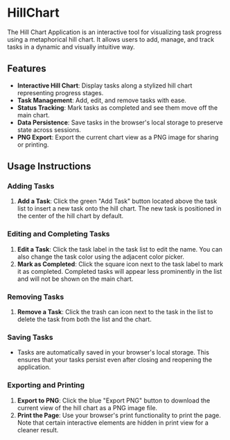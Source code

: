 # HillChart

The Hill Chart Application is an interactive tool for visualizing task progress using a metaphorical hill chart. It allows users to add, manage, and track tasks in a dynamic and visually intuitive way.

## Features

- **Interactive Hill Chart**: Display tasks along a stylized hill chart representing progress stages.
- **Task Management**: Add, edit, and remove tasks with ease.
- **Status Tracking**: Mark tasks as completed and see them move off the main chart.
- **Data Persistence**: Save tasks in the browser's local storage to preserve state across sessions.
- **PNG Export**: Export the current chart view as a PNG image for sharing or printing.

## Usage Instructions

### Adding Tasks

1. **Add a Task**: Click the green "Add Task" button located above the task list to insert a new task onto the hill chart. The new task is positioned in the center of the hill chart by default.

### Editing and Completing Tasks

1. **Edit a Task**: Click the task label in the task list to edit the name. You can also change the task color using the adjacent color picker.
2. **Mark as Completed**: Click the square icon next to the task label to mark it as completed. Completed tasks will appear less prominently in the list and will not be shown on the main chart.

### Removing Tasks

1. **Remove a Task**: Click the trash can icon next to the task in the list to delete the task from both the list and the chart.

### Saving Tasks

- Tasks are automatically saved in your browser's local storage. This ensures that your tasks persist even after closing and reopening the application.

### Exporting and Printing

1. **Export to PNG**: Click the blue "Export PNG" button to download the current view of the hill chart as a PNG image file.
2. **Print the Page**: Use your browser's print functionality to print the page. Note that certain interactive elements are hidden in print view for a cleaner result.
